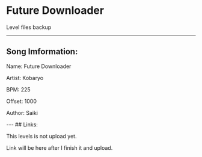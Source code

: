 # Future Downloader
Level files backup
***
## Song Imformation:
<p>Name: Future Downloader</p>
<p>Artist: Kobaryo</p>
<p>BPM: 225</p>
<p>Offset: 1000</p>
<p>Author: Saiki</p>
---
## Links:
<p> This levels is not upload yet.
<p> Link will be here after I finish it and upload.